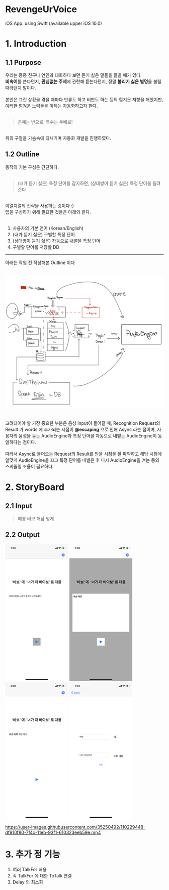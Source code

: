 # RevengeUrVoice
iOS App. using Swift
(available upper iOS 10.0)

# 1. Introduction
## 1.1 Purpose
우리는 종종 친구나 연인과 대화하다 보면 듣기 싫은 말들을 들을 때가 있다. <br>
**비속어**를 쓴다던지, **관심없는 주제**에 관련해 듣는다던지, 정말 **불리기 싫은 별명**을 불릴 때라던지 말이다. <br><br>
본인은 그런 상황을 겪을 때마다 만류도 하고 비판도 하는 등의 힘겨운 저항을 해왔지만, 이러한 힘겨운 노력들을 이제는 자동화하고자 한다. <br><br>

> 은혜는 반으로, 복수는 두배로! <br>
<br>
위의 구절을 가슴속에 되새기며 자동화 개발을 진행하였다. <br>

## 1.2 Outline
동작의 기본 구성은 간단하다.<br><br>

> (내가 듣기 싫은) 특정 단어를 감지하면, (상대방이 듣기 싫은) 특정 단어를 들려준다 <br>
<br>
이열치열의 전략을 사용하는 것이다 :) <br>
앱을 구성하기 위해 필요한 것들은 아래와 같다. <br><br>

1. 사용자의 기본 언어 (Korean/English)
2. (내가 듣기 싫은) 구별할 특정 단어
3. (상대방이 듣기 싫은) 자동으로 내뱉을 특정 단어
4. 구별할 단어를 저장할 DB 

---
아래는 작업 전 작성해본 Outline 이다<br><br><br>
<img src="Outline.jpeg" width="700">
<br><br>

고려되어야 할 가장 중요한 부분은 음성 Input이 들어갈 때, Recognition Request의 Result 가 words 에 추가되는 시점이 **@escaping** 으로 인해 Async 라는 점이며, 사용자의 음성을 듣는 AudioEngine과 특정 단어을 자동으로 내뱉는 AudioEngine이 동일하다는 점이다. <br><br>
따라서 Async로 들어오는 Request의 Result를 받을 시점을 잘 파악하고 해당 시점에 알맞게 AudioEngine을 끄고 특정 단어를 내뱉은 후 다시 AudioEngine을 켜는 등의 스케쥴링 조율이 필요하다.
<br>

# 2. StoryBoard
## 2.1 Input

> 메롱 바보 해삼 멍게 

## 2.2 Output
<img src="IMG_2645.PNG" width="200">
<img src="IMG_2648.PNG" width="200">
<img src="IMG_2647.PNG" width="200">
<img src="IMG_2646.PNG" width="200">

https://user-images.githubusercontent.com/35250492/110229448-df910f80-7f4c-11eb-93f1-610323eeb59e.mp4


# 3. 추가 정 기능

1. 여러 TalkFor 허용 
2. 각 TalkFor 에 대한 ToTalk 연결 
3. Delay 의 최소화 
